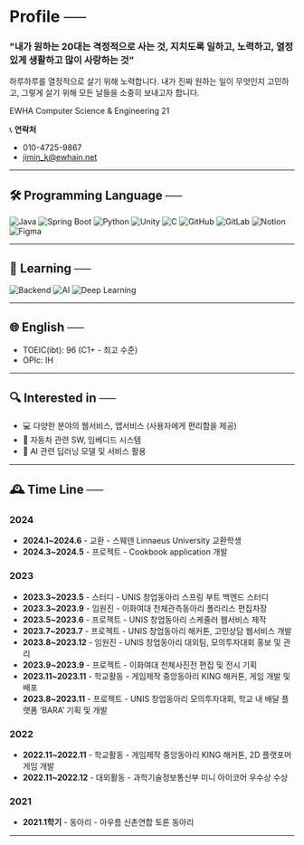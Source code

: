 # Profile  ──

### "내가 원하는 20대는 **격정적으로 사는 것, 지치도록 일하고, 노력하고, 열정있게 생활하고 많이 사랑하는 것”**
하루하루를 열정적으로 살기 위해 노력합니다. 내가 진짜 원하는 일이 무엇인지 고민하고, 그렇게 살기 위해 모든 날들을 소중히 보내고자 합니다.

EWHA Computer Science & Engineering 21

📞 **연락처**  
- 010-4725-9867  
- jimin_k@ewhain.net  

---

## 🛠️ Programming Language  ──

![Java](https://img.shields.io/badge/Java-007396?style=for-the-badge&logo=java&logoColor=white) 
![Spring Boot](https://img.shields.io/badge/Spring%20Boot-6DB33F?style=for-the-badge&logo=spring-boot&logoColor=white) 
![Python](https://img.shields.io/badge/Python-3776AB?style=for-the-badge&logo=python&logoColor=white)
![Unity](https://img.shields.io/badge/Unity-000000?style=for-the-badge&logo=unity&logoColor=white) 
![C](https://img.shields.io/badge/C-239120?style=for-the-badge&logo=c&logoColor=white) 
![GitHub](https://img.shields.io/badge/GitHub-181717?style=for-the-badge&logo=github&logoColor=white) 
![GitLab](https://img.shields.io/badge/GitLab-FCA121?style=for-the-badge&logo=gitlab&logoColor=white) 
![Notion](https://img.shields.io/badge/Notion-000000?style=for-the-badge&logo=notion&logoColor=white) 
![Figma](https://img.shields.io/badge/Figma-F24E1E?style=for-the-badge&logo=figma&logoColor=white)

---

## 🌱 Learning  ──

![Backend](https://img.shields.io/badge/Backend_Development-000000?style=for-the-badge&logo=spring&logoColor=white) 
![AI](https://img.shields.io/badge/AI_Machine%20Learning-000000?style=for-the-badge&logo=ai&logoColor=white) 
![Deep Learning](https://img.shields.io/badge/Deep_Learning-0085CA?style=for-the-badge&logo=deep-learning&logoColor=white)

---

## 🌐 English  ──

- TOEIC(ibt): 96 (C1+ - 최고 수준)  
- OPIc: IH

---

## 🔍 Interested in  ──

- 💻 다양한 분야의 웹서비스, 앱서비스 (사용자에게 편리함을 제공)
- 🚗 자동차 관련 SW, 임베디드 시스템
- 🤖 AI 관련 딥러닝 모델 및 서비스 활용

---

## 🕰️ Time Line  ──

### 2024
- **2024.1~2024.6** - 교환 - 스웨덴 Linnaeus University 교환학생
- **2024.3~2024.5** - 프로젝트 - Cookbook application 개발

### 2023
- **2023.3~2023.5** - 스터디 - UNIS 창업동아리 스프링 부트 백엔드 스터디
- **2023.3~2023.9** - 임원진 - 이화여대 천체관측동아리 폴라리스 편집차장
- **2023.5~2023.6** - 프로젝트 - UNIS 창업동아리 스케줄러 웹서비스 제작
- **2023.7~2023.7** - 프로젝트 - UNIS 창업동아리 해커톤, 고민상담 웹서비스 개발
- **2023.8~2023.12** - 임원진 - UNIS 창업동아리 대외팀, 모의투자대회 홍보 및 관리
- **2023.9~2023.9** - 프로젝트 - 이화여대 천체사진전 편집 및 전시 기획
- **2023.11~2023.11** - 학교활동 - 게임제작 중앙동아리 KING 해커톤, 게임 개발 및 배포
- **2023.8~2023.11** - 프로젝트 - UNIS 창업동아리 모의투자대회, 학교 내 배달 플랫폼 ‘BARA’ 기획 및 개발

### 2022
- **2022.11~2022.11** - 학교활동 - 게임제작 중앙동아리 KING 해커톤, 2D 플랫포머 게임 개발
- **2022.11~2022.12** - 대외활동 - 과학기술정보통신부 미니 아이코어 우수상 수상

### 2021
- **2021.1학기** - 동아리 - 아우름 신촌연합 토론 동아리

---
